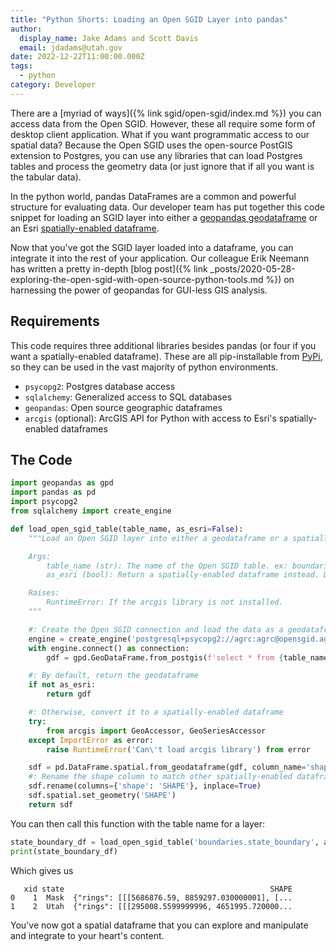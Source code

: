 ```yaml
---
title: "Python Shorts: Loading an Open SGID Layer into pandas"
author:
  display_name: Jake Adams and Scott Davis
  email: jdadams@utah.gov
date: 2022-12-22T11:00:00.000Z
tags:
  - python
category: Developer
---
```


There are a [myriad of ways]({% link sgid/open-sgid/index.md %}) you can access data from the Open SGID. However, these all require some form of desktop client application. What if you want programmatic access to our spatial data? Because the Open SGID uses the open-source PostGIS extension to Postgres, you can use any libraries that can load Postgres tables and process the geometry data (or just ignore that if all you want is the tabular data).

In the python world, pandas DataFrames are a common and powerful structure for evaluating data. Our developer team has put together this code snippet for loading an SGID layer into either a [geopandas geodataframe](https://geopandas.org/en/stable/docs.html) or an Esri [spatially-enabled dataframe](https://developers.arcgis.com/python/guide/introduction-to-the-spatially-enabled-dataframe/).

Now that you've got the SGID layer loaded into a dataframe, you can integrate it into the rest of your application. Our colleague Erik Neemann has written a pretty in-depth [blog post]({% link _posts/2020-05-28-exploring-the-open-sgid-with-open-source-python-tools.md %}) on harnessing the power of geopandas for GUI-less GIS analysis.

## Requirements



This code requires three additional libraries besides pandas (or four if you want a spatially-enabled dataframe). These are all pip-installable from [PyPi](https://pypi.org), so they can be used in the vast majority of python environments.

- `psycopg2`: Postgres database access
- `sqlalchemy`: Generalized access to SQL databases
- `geopandas`: Open source geographic dataframes
- `arcgis` (optional): ArcGIS API for Python with access to Esri's spatially-enabled dataframes

## The Code



```python
import geopandas as gpd
import pandas as pd
import psycopg2
from sqlalchemy import create_engine

def load_open_sgid_table(table_name, as_esri=False):
    """Load an Open SGID layer into either a geodataframe or a spatially-enabled dataframe.

    Args:
        table_name (str): The name of the Open SGID table. ex: boundaries.county_boundaries
        as_esri (bool): Return a spatially-enabled dataframe instead. Defaults to false.

    Raises:
        RuntimeError: If the arcgis library is not installed.
    """

    #: Create the Open SGID connection and load the data as a geodataframe
    engine = create_engine('postgresql+psycopg2://agrc:agrc@opensgid.agrc.utah.gov:5432/opensgid')
    with engine.connect() as connection:
        gdf = gpd.GeoDataFrame.from_postgis(f'select * from {table_name}', connection, geom_col='shape')

    #: By default, return the geodataframe
    if not as_esri:
        return gdf

    #: Otherwise, convert it to a spatially-enabled dataframe
    try:
        from arcgis import GeoAccessor, GeoSeriesAccessor
    except ImportError as error:
        raise RuntimeError('Can\'t load arcgis library') from error

    sdf = pd.DataFrame.spatial.from_geodataframe(gdf, column_name='shape')
    #: Rename the shape column to match other spatially-enabled dataframes created through the ArcGIS API for Python
    sdf.rename(columns={'shape': 'SHAPE'}, inplace=True)
    sdf.spatial.set_geometry('SHAPE')
    return sdf
```

You can then call this function with the table name for a layer:

```python
state_boundary_df = load_open_sgid_table('boundaries.state_boundary', as_esri=True)
print(state_boundary_df)
```

Which gives us

```output
   xid state                                              SHAPE
0    1  Mask  {"rings": [[[5686876.59, 8859297.030000001], [...
1    2  Utah  {"rings": [[[295008.5599999996, 4651995.720000...
```

You've now got a spatial dataframe that you can explore and manipulate and integrate to your heart's content.
